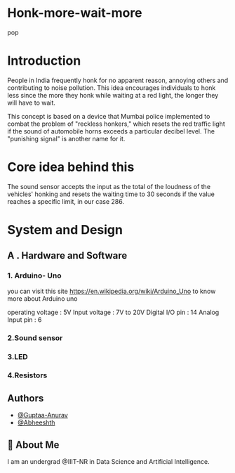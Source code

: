 # Honk-more-wait-more
pop
# Introduction

People in India frequently honk for no apparent reason, annoying others and contributing to noise pollution. This idea encourages individuals to honk less since the more they honk while waiting at a red light, the longer they will have to wait. 

This concept is based on a device that Mumbai police implemented to combat the problem of "reckless honkers," which resets the red traffic light if the sound of automobile horns exceeds a particular decibel level. The "punishing signal" is another name for it.
# Core idea behind this
The sound sensor accepts the input as the total of the loudness of the vehicles' honking and resets the waiting time to 30 seconds if the value reaches a specific limit, in our case 286.

# System and Design 

## A . Hardware and Software

### 1. Arduino- Uno
you can visit this site https://en.wikipedia.org/wiki/Arduino_Uno to know more about Arduino uno

operating voltage : 5V
Input voltage : 7V to 20V
Digital I/O pin : 14
Analog Input pin : 6

### 2.Sound sensor

### 3.LED

### 4.Resistors
## Authors

- [@Guptaa-Anurav](https://github.com/Guptaa-Anurav)
- [@Abheeshth](https://github.com/Abheeshth)





## 🚀 About Me
I am an undergrad @IIIT-NR in Data Science and Artificial Intelligence. 

